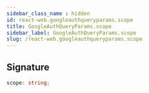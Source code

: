 ```yaml
---
sidebar_class_name : hidden
id: react-web.googleauthqueryparams.scope
title: GoogleAuthQueryParams.scope
sidebar_label: GoogleAuthQueryParams.scope
slug: /react-web.googleauthqueryparams.scope
---
```






## Signature

```typescript
scope: string;
```
